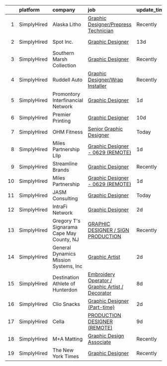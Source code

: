

|    | platform    | company                                   | job                                                                                                                                                           | update_time   | location         |
|---:|:------------|:------------------------------------------|:--------------------------------------------------------------------------------------------------------------------------------------------------------------|:--------------|:-----------------|
|  1 | SimplyHired | Alaska Litho                              | [Graphic Designer/Prepress Technician](https://www.simplyhired.com/job/3ULa4imvp4mJHt64eMWGwsJStzLC-AxebGFvqlzicJmMP3jJlGSBOQ?q=graphic+designer)             | Recently      | Juneau, AK       |
|  2 | SimplyHired | Spot Inc.                                 | [Graphic Designer](https://www.simplyhired.com/job/Xwun_z3C5gslmqOlEmNFlJIsS4OAp1gtWLS0kfFbqNgax3pSO55CCg?q=graphic+designer)                                 | 13d           | Indianapolis, IN |
|  3 | SimplyHired | Southern Marsh Collection                 | [Graphic Designer](https://www.simplyhired.com/job/s0aLHFdZwRK8f2nr3nI7o8b6IWPANqM3bvYQqWDBFChumT-lI615EQ?q=graphic+designer)                                 | Recently      | Baton Rouge, LA  |
|  4 | SimplyHired | Ruddell Auto                              | [Graphic Designer/Wrap Installer](https://www.simplyhired.com/job/ajBuBy_i5ox-3IxXVO1Z0h4bkN1J6RZN4kDRj4Q2JSc_MWJ3RHVkbQ?q=graphic+designer)                  | Recently      | Port Angeles, WA |
|  5 | SimplyHired | Promontory Interfinancial Network         | [Graphic Designer](https://www.simplyhired.com/job/2ndAMoXmyLcpZTnsBFQkG6ky5Ka9w1QLxi6wRNY1kwco_G9vSeG8LQ?q=graphic+designer)                                 | 1d            | Arlington, VA    |
|  6 | SimplyHired | Premier Printing                          | [Graphic Designer](https://www.simplyhired.com/job/3UXPEiJsl_0xrrK00vLEM1S9GGdx2l1r4wES9VZyHtaaKSrZfq9w7Q?q=graphic+designer)                                 | 10d           | Brunswick, GA    |
|  7 | SimplyHired | OHM Fitness                               | [Senior Graphic Designer](https://www.simplyhired.com/job/GwTRDuO4GWWK-hjK7TQnsbhfHHTZwszwKQ2P-FEJHwKDQh4-oRs32A?q=graphic+designer)                          | Today         | Scottsdale, AZ   |
|  8 | SimplyHired | Miles Partnership Lllp                    | [Graphic Designer - 0629 (REMOTE)](https://www.simplyhired.com/job/qjDEuhBY1fwMAftIYhkT8fPw_UZ1lI3Ry-IJdnpHQFyBqDPsLSxL_Q?q=graphic+designer)                 | 1d            | Florida          |
|  9 | SimplyHired | Streamline Brands                         | [Graphic Designer](https://www.simplyhired.com/job/YPUMOw92hnuxPvKycNnUv_bOr8MvOHvcPQ2vGpQU2-2cdw8zNUG2QA?q=graphic+designer)                                 | Recently      | Remote           |
| 10 | SimplyHired | Miles Partnership                         | [Graphic Designer - 0629 (REMOTE)](https://www.simplyhired.com/job/_wSoZ1zZk1QXOUHztjEQsZme_B2cfRJCI0Qs7ohYeVMdDYyWq7QeEQ?q=graphic+designer)                 | 1d            | Florida          |
| 11 | SimplyHired | JASM Consulting                           | [Graphic Designer](https://www.simplyhired.com/job/CQLxyI8J-VSKLsztLNz4_7EmpBZSmTyUP3RyTSAHYDfKEiSNa2CFNg?q=graphic+designer)                                 | Today         | Remote           |
| 12 | SimplyHired | IntraFi Network                           | [Graphic Designer](https://www.simplyhired.com/job/WQVq4BlRiresa-qIMEqtlJTn5fz8kvOBuLA6eR_y8PUJQZeci2M-Ig?q=graphic+designer)                                 | 2d            | Arlington, VA    |
| 13 | SimplyHired | Gregory T's Signarama Cape May County, NJ | [GRAPHIC DESIGNER / SIGN PRODUCTION](https://www.simplyhired.com/job/Gmj3bFKnWAcOs3Ct2CUz0JBmONaL0id2moQ9ldQm194AMsJX8NHwiQ?q=graphic+designer)               | Recently      | Hammonton, NJ    |
| 14 | SimplyHired | General Dynamics Mission Systems, Inc     | [Graphic Artist](https://www.simplyhired.com/job/fr2riOg69pG0OqgyNbqUtBrJWzBzueVEZJHG8lGxC-J_KVZzQ6_HIg?q=graphic+designer)                                   | 2d            | Fairfax, VA      |
| 15 | SimplyHired | Destination Athlete of Hunterdon          | [Embroidery Operator / Graphic Artist / Decorator](https://www.simplyhired.com/job/sTvMezbAbRVEUpDVlaYEonJJBTg1sslVAE11aHiEv-Jd4K9jPmfaFA?q=graphic+designer) | 8d            | Lebanon, NJ      |
| 16 | SimplyHired | Clio Snacks                               | [Graphic Designer (Part-time)](https://www.simplyhired.com/job/NDO-cwmx3zVGUM0qzgQYQw1e34ghLMDS61vmKwuQE9uodPbREsP2OQ?q=graphic+designer)                     | 2d            | Remote           |
| 17 | SimplyHired | Cella                                     | [PRODUCTION DESIGNER (REMOTE)](https://www.simplyhired.com/job/jphCQTBZ3XUNnrEbnNGlePiM-sZU_vHFRC7yadwCus4q2uLi3XX4UA?q=graphic+designer)                     | 9d            | Remote           |
| 18 | SimplyHired | M+A Matting                               | [Graphic Design Associate](https://www.simplyhired.com/job/nip0kECI2ukX7JbSVP3lvaA0XBDBSfMXI5P2b0ZUYyGn3ddKqeUHvQ?q=graphic+designer)                         | Recently      | LaGrange, GA     |
| 19 | SimplyHired | The New York Times                        | [Graphic Designer](https://www.simplyhired.com/job/JuQXK84id870TjAst_-M2lNv1rGI50tIVpICBI--gCVbLWopq7EYJw?q=graphic+designer)                                 | Recently      | New York, NY     |